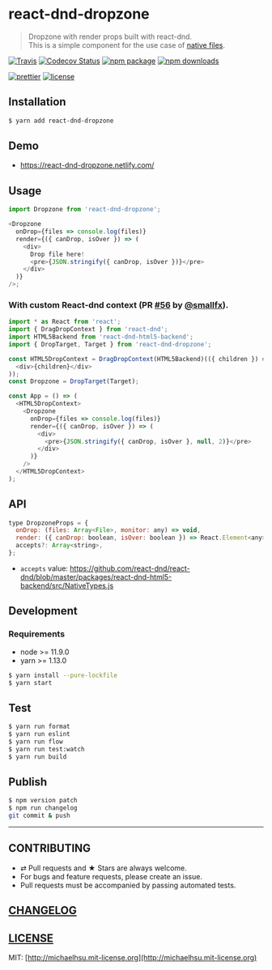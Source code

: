 # react-dnd-dropzone

> Dropzone with render props built with react-dnd.  
> This is a simple component for the use case of [native files](http://react-dnd.github.io/react-dnd/examples/other/native-files).

[![Travis][build-badge]][build]
[![Codecov Status][codecov-badge]][codecov]
[![npm package][npm-badge]][npm]
[![npm downloads][npm-downloads]][npm]

[![prettier][prettier-badge]][prettier]
[![license][license-badge]][license]

## Installation

```sh
$ yarn add react-dnd-dropzone
```

## Demo

- https://react-dnd-dropzone.netlify.com/

## Usage

```js
import Dropzone from 'react-dnd-dropzone';

<Dropzone
  onDrop={files => console.log(files)}
  render={({ canDrop, isOver }) => (
    <div>
      Drop file here!
      <pre>{JSON.stringify({ canDrop, isOver })}</pre>
    </div>
  )}
/>;
```

### With custom React-dnd context (PR [#56](https://github.com/evenchange4/react-dnd-dropzone/pull/56) by [@smallfx](https://github.com/smallfx)).

```js
import * as React from 'react';
import { DragDropContext } from 'react-dnd';
import HTML5Backend from 'react-dnd-html5-backend';
import { DropTarget, Target } from 'react-dnd-dropzone';

const HTML5DropContext = DragDropContext(HTML5Backend)(({ children }) => (
  <div>{children}</div>
));
const Dropzone = DropTarget(Target);

const App = () => (
  <HTML5DropContext>
    <Dropzone
      onDrop={files => console.log(files)}
      render={({ canDrop, isOver }) => (
        <div>
          <pre>{JSON.stringify({ canDrop, isOver }, null, 2)}</pre>
        </div>
      )}
    />
  </HTML5DropContext>
);
```

## API

```js
type DropzoneProps = {
  onDrop: (files: Array<File>, monitor: any) => void,
  render: ({ canDrop: boolean, isOver: boolean }) => React.Element<any>,
  accepts?: Array<string>,
};
```

- `accepts` value: https://github.com/react-dnd/react-dnd/blob/master/packages/react-dnd-html5-backend/src/NativeTypes.js

## Development

### Requirements

- node >= 11.9.0
- yarn >= 1.13.0

```sh
$ yarn install --pure-lockfile
$ yarn start
```

## Test

```sh
$ yarn run format
$ yarn run eslint
$ yarn run flow
$ yarn run test:watch
$ yarn run build
```

## Publish

```bash
$ npm version patch
$ npm run changelog
git commit & push
```

---

## CONTRIBUTING

- ⇄ Pull requests and ★ Stars are always welcome.
- For bugs and feature requests, please create an issue.
- Pull requests must be accompanied by passing automated tests.

## [CHANGELOG](CHANGELOG.md)

## [LICENSE](LICENSE)

MIT: [http://michaelhsu.mit-license.org](http://michaelhsu.mit-license.org)

[build-badge]: https://img.shields.io/travis/evenchange4/react-dnd-dropzone/master.svg?style=flat-square
[build]: https://travis-ci.org/evenchange4/react-dnd-dropzone
[npm-badge]: https://img.shields.io/npm/v/react-dnd-dropzone.svg?style=flat-square
[npm]: https://www.npmjs.org/package/react-dnd-dropzone
[codecov-badge]: https://img.shields.io/codecov/c/github/evenchange4/react-dnd-dropzone.svg?style=flat-square
[codecov]: https://codecov.io/github/evenchange4/react-dnd-dropzone?branch=master
[npm-downloads]: https://img.shields.io/npm/dt/react-dnd-dropzone.svg?style=flat-square
[license-badge]: https://img.shields.io/npm/l/react-dnd-dropzone.svg?style=flat-square
[license]: http://michaelhsu.mit-license.org/
[prettier-badge]: https://img.shields.io/badge/styled_with-prettier-ff69b4.svg?style=flat-square
[prettier]: https://github.com/prettier/prettier
